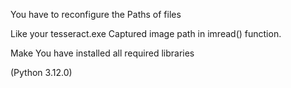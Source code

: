 You have to reconfigure the Paths of files

Like your tesseract.exe
Captured image path in imread() function.

Make You have installed all required libraries 

(Python 3.12.0)
